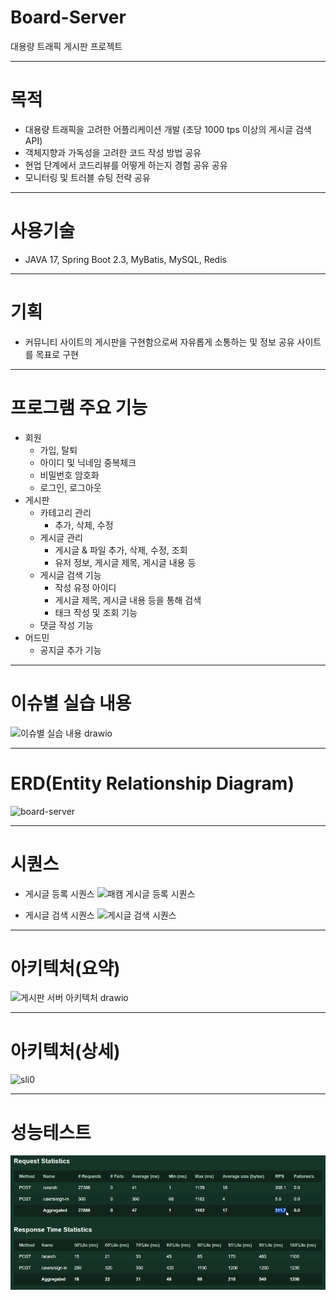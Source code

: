# Board-Server
대용량 트래픽 게시판 프로젝트

---
# 목적
- 대용량 트래픽을 고려한 어플리케이션 개발 (초당 1000 tps 이상의 게시글 검색 API)
- 객체지향과 가독성을 고려한 코드 작성 방법 공유
- 현업 단계에서 코드리뷰를 어떻게 하는지 경험 공유 공유
- 모니터링 및 트러블 슈팅 전략 공유

---
# 사용기술
- JAVA 17, Spring Boot 2.3, MyBatis, MySQL, Redis

---
# 기획
- 커뮤니티 사이트의 게시판을 구현함으로써 자유롭게 소통하는 및 정보 공유 사이트를 목표로 구현

---
# 프로그램 주요 기능
- 회원
  - 가입, 탈퇴
  - 아이디 및 닉네임 중복체크
  - 비밀번호 암호화
  - 로그인, 로그아웃
- 게시판
  - 카테고리 관리
    - 추가, 삭제, 수정
  - 게시글 관리
    - 게시글 & 파일 추가, 삭제, 수정, 조회
    - 유저 정보, 게시글 제목, 게시글 내용 등
  - 게시글 검색 기능
    - 작성 유정 아이디
    - 게시글 제목, 게시글 내용 등을 통해 검색
    - 태크 작성 및 조회 기능
  - 댓글 작성 기능
- 어드민
  - 공지글 추가 기능

---
# 이슈별 실습 내용
![이슈별 실습 내용 drawio](https://github.com/ccommit-dev/Board-Server/assets/77635521/9434ac9e-3e43-47f7-a2ad-6c560657e199)

---
# ERD(Entity Relationship Diagram)
![board-server](https://github.com/ccommit-dev/Board-Server/assets/77635521/0839ca6b-d9e0-4122-b6b1-6ee62234b670)

---
# 시퀀스
- 게시글 등록 시퀀스
![패캠  게시글 등록 시퀀스](https://github.com/ccommit-dev/Board-Server/assets/77635521/7791db61-97cc-4ad8-a90c-2e0a572049c5)

- 게시글 검색 시퀀스
![게시글 검색 시퀀스](https://github.com/ccommit-dev/Board-Server/assets/77635521/c5f228fd-ca8f-4144-a407-30e2647f9159)

---
# 아키텍처(요약)
![게시판 서버 아키텍처 drawio](https://github.com/ccommit-dev/Board-Server/assets/77635521/62e053a4-51a4-4387-90c4-f5e450441f2f)

---
# 아키텍처(상세)
![sli0](https://github.com/ccommit-dev/Board-Server/assets/77635521/bc8eb387-ec9b-4a51-9c55-80332aa88547)

---
# 성능테스트
![img.png](stress_test.png)
